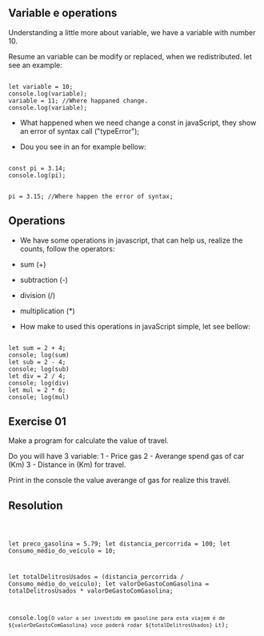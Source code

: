 ## Variable e operations


Understanding a little more about variable, we have a variable with number 10.

Resume an variable can be modify or replaced, when we redistributed. let see an example:

<code>
let variable = 10;
console.log(variable);
variable = 11; //Where happaned change.
console.log(variable);
</code>

- What happened when we need change a const in javaScript, they show an error of syntax call ("typeError");

- Dou you see in an for example bellow:

<code>
const pi = 3.14;
console.log(pi);

pi = 3.15; //Where happen the error of syntax;
</code>





## Operations

- We have some operations in javascript, that can help us, realize the counts, follow the operators:

- sum (+)
- subtraction (-)
- division (/)
- multiplication (*)

- How make to used this operations in javaScript simple, let see bellow:


<code>
let sum = 2 + 4;
console; log(sum)
let sub = 2 - 4;
console; log(sub)
let div = 2 / 4;
console; log(div)
let mul = 2 * 6;
console; log(mul)
</code>


## Exercise 01

Make a program for calculate the value of travel.

Do you will have 3 variable:
 1 - Price gas
 2 - Averange spend gas of car (Km)
 3 - Distance in (Km) for travel.

 Print in the console the value averange of gas for realize this travél. 



## Resolution

<code>

let preco_gasolina = 5.79;
let distancia_percorrida = 100;
let Consumo_médio_do_veículo = 10;

let totalDelitrosUsados = (distancia_percorrida / Consumo_médio_do_veículo);
let valorDeGastoComGasolina = totalDelitrosUsados * valorDeGastoComGasolina;

console.log(`O valor a ser investido em gasoline para esta viajem é de ${valorDeGastoComGasolina} voce poderá rodar ${totalDelitrosUsados} Lt`);
</code>